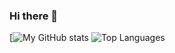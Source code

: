 ### Hi there 👋

[![My GitHub stats](https://github-readme-stats.vercel.app/api?username=mnjq&count_private=true&theme=gruvbox&include_all_commits=true)
![Top Languages](https://github-readme-stats.vercel.app/api/top-langs/?username=mnjq&theme=gruvbox&count_private=true)
